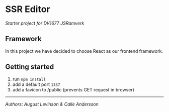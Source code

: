 # SSR Editor

_Starter project for DV1677 JSRamverk_



Framework
---

In this project we have decided to choose React as our frontend framework.

Getting started
---
1. run `npm install`
2. add a default port `1337`
3. add a favicon to /public (prevents GET request in browser)


___

_Authors: August Levinson & Calle Andersson_